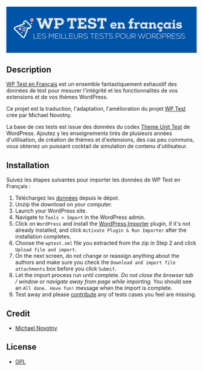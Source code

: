 [![WP Test en Français](screenshot.png)](http://wptest.fxbenard.com)

## Description

[WP Test en Français](http://wptest.fxbenard.com/) est un ensemble fantastiquement exhaustif des données de test pour mesurer l'intégrité et les fonctionnalités de vos extensions et de vos thèmes WordPress.

Ce projet est la traduction, l'adaptation, l'amélioration du projet [WP Test](http://wptest.io/) crée par Michael Novotny.

La base de ces tests est issue des données du codex [Theme Unit Test](http://codex.wordpress.org/Theme_Unit_Test) de WordPress. Ajoutez y les enseignements tirés de plusieurs années d'utilisation, de création de thèmes et d'extensions, des cas peu communs, vous obtenez un puissant cocktail de simulation de contenu d'utilisateur.


## Installation

Suivez les étapes suivantes pour importer les données de WP Test en Français :

1. Téléchargez les [données](https://github.com/fxbenard/wptest/archive/master.zip) depuis le dépot.
2. Unzip the download on your computer.
3. Launch your WordPress site.
4. Navigate to `Tools > Import` in the WordPress admin.
5. Click on `WordPress` and install the [WordPress Importer](http://wordpress.org/extend/plugins/wordpress-importer/) plugin, if it's not already installed, and click `Activate Plugin & Run Importer` after the installation completes.
6. Choose the `wptest.xml` file you extracted from the zip in Step 2 and click `Upload file and import`.
7. On the next screen, do not change or reassign anything about the authors and make sure you check the `Download and import file attachments` box before you click `Submit`.
8. Let the import process run until complete. *Do not close the browser tab / window or navigate away from page while importing.* You should see an `All done. Have fun!` message when the import is complete.
8. Test away and please [contribute](http://wptest.io/contact/) any of tests cases you feel are missing.

## Credit

* [Michael Novotny](http://manovotny.com)

## License

* [GPL](http://www.gnu.org/licenses/gpl-3.0.html)
